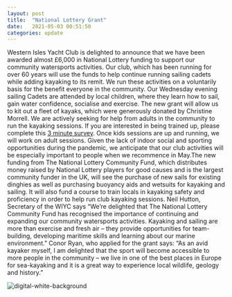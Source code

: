 ```yaml
---
layout: post
title:  "National Lottery Grant"
date:   2021-05-03 00:51:50
categories: update
---
```


Western Isles Yacht Club is delighted to announce that we have been awarded almost £6,000 in National Lottery funding to support our community watersports activities. Our club, which has been running for over 60 years will use the funds to help continue running sailing cadets while adding kayaking to its remit. We run these activities on a voluntarily basis for the benefit everyone in the community.
Our Wednesday evening sailing Cadets are attended by local children, where they learn how to sail, gain water confidence, socialise and exercise. The new grant will allow us to kit out a fleet of kayaks, which were generously donated by Christine Morrell. We are actively seeking for help from adults in the community to run the kayaking sessions. If you are interested in being trained up, please complete this [3 minute survey](https://www.surveymonkey.co.uk/r/2CFNM9D). Once kids sessions are up and running, we will work on adult sessions. 
Given the lack of indoor social and sporting opportunities during the pandemic, we anticipate that our club activities will be especially important to people when we recommence in May.The new funding from The National Lottery Community Fund, which distributes money raised by National Lottery players for good causes and is the largest community funder in the UK, will see the purchase of new sails for existing dinghies as well as purchasing buoyancy aids and wetsuits for kayaking and sailing. It will also fund a course to train locals in kayaking safety and proficiency in order to help run club kayaking sessions. 
Neil Hutton, Secretary of the WIYC says “We’re delighted that The National Lottery Community Fund has recognised the importance of continuing and expanding our community watersports activities. Kayaking and sailing are more than exercise and fresh air – they provide opportunities for team-building, developing maritime skills and learning about our marine environment.” Conor Ryan, who applied for the grant says: “As an avid kayaker myself, I am delighted that the sport will become accessible to more people in the community – we live in one of the best places in Europe for sea-kayaking and it is a great way to experience local wildlife, geology and history.”    

![digital-white-background](https://user-images.githubusercontent.com/82953084/116854113-1606a600-abef-11eb-9ed3-27b2ba6c8db7.png)
